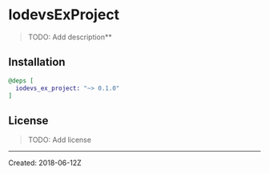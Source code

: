# IodevsExProject

> TODO: Add description**


## Installation

```elixir
@deps [
  iodevs_ex_project: "~> 0.1.0"
]
```

## License

> TODO: Add license

----
Created:  2018-06-12Z
